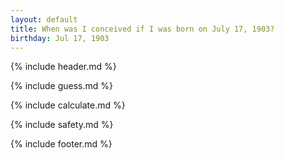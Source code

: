```yaml
---
layout: default
title: When was I conceived if I was born on July 17, 1903?
birthday: Jul 17, 1903
---
```


{% include header.md %}

{% include guess.md %}

{% include calculate.md %}

{% include safety.md %}

{% include footer.md %}



